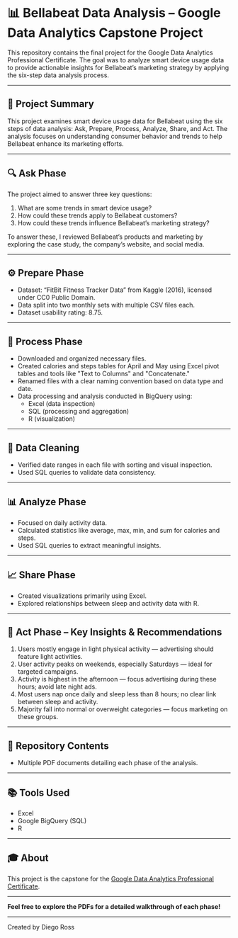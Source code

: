 # 📊 Bellabeat Data Analysis – Google Data Analytics Capstone Project

This repository contains the final project for the Google Data Analytics Professional Certificate. The goal was to analyze smart device usage data to provide actionable insights for Bellabeat’s marketing strategy by applying the six-step data analysis process.

---

## 📝 Project Summary

This project examines smart device usage data for Bellabeat using the six steps of data analysis: Ask, Prepare, Process, Analyze, Share, and Act. The analysis focuses on understanding consumer behavior and trends to help Bellabeat enhance its marketing efforts.

---

## 🔍 Ask Phase

The project aimed to answer three key questions:

1. What are some trends in smart device usage?  
2. How could these trends apply to Bellabeat customers?  
3. How could these trends influence Bellabeat’s marketing strategy?

To answer these, I reviewed Bellabeat’s products and marketing by exploring the case study, the company’s website, and social media.

---

## ⚙️ Prepare Phase

- Dataset: “FitBit Fitness Tracker Data” from Kaggle (2016), licensed under CC0 Public Domain.
- Data split into two monthly sets with multiple CSV files each.
- Dataset usability rating: 8.75.

---

## 🔄 Process Phase

- Downloaded and organized necessary files.
- Created calories and steps tables for April and May using Excel pivot tables and tools like "Text to Columns" and "Concatenate."
- Renamed files with a clear naming convention based on data type and date.
- Data processing and analysis conducted in BigQuery using:
  - Excel (data inspection)
  - SQL (processing and aggregation)
  - R (visualization)

---

## 🧹 Data Cleaning

- Verified date ranges in each file with sorting and visual inspection.
- Used SQL queries to validate data consistency.

---

## 📊 Analyze Phase

- Focused on daily activity data.
- Calculated statistics like average, max, min, and sum for calories and steps.
- Used SQL queries to extract meaningful insights.

---

## 📈 Share Phase

- Created visualizations primarily using Excel.
- Explored relationships between sleep and activity data with R.

---

## 🎯 Act Phase – Key Insights & Recommendations

1. Users mostly engage in light physical activity — advertising should feature light activities.
2. User activity peaks on weekends, especially Saturdays — ideal for targeted campaigns.
3. Activity is highest in the afternoon — focus advertising during these hours; avoid late night ads.
4. Most users nap once daily and sleep less than 8 hours; no clear link between sleep and activity.
5. Majority fall into normal or overweight categories — focus marketing on these groups.

---

## 📁 Repository Contents

- Multiple PDF documents detailing each phase of the analysis.

---

## 📚 Tools Used

- Excel  
- Google BigQuery (SQL)  
- R  

---

## 🎓 About

This project is the capstone for the [Google Data Analytics Professional Certificate](https://www.coursera.org/professional-certificates/google-data-analytics).

---

**Feel free to explore the PDFs for a detailed walkthrough of each phase!**

---

Created by Diego Ross
